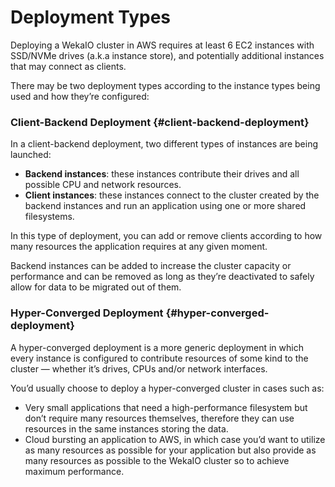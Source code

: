 # Deployment Types

Deploying a WekaIO cluster in AWS requires at least 6 EC2 instances with SSD/NVMe drives \(a.k.a instance store\), and potentially additional instances that may connect as clients.

There may be two deployment types according to the instance types being used and how they’re configured:

### Client-Backend Deployment {#client-backend-deployment}

In a client-backend deployment, two different types of instances are being launched:

* **Backend instances**: these instances contribute their drives and all possible CPU and network resources.
* **Client instances**: these instances connect to the cluster created by the backend instances and run an application using one or more shared filesystems.

In this type of deployment, you can add or remove clients according to how many resources the application requires at any given moment.

Backend instances can be added to increase the cluster capacity or performance and can be removed as long as they’re deactivated to safely allow for data to be migrated out of them.

### Hyper-Converged Deployment {#hyper-converged-deployment}

A hyper-converged deployment is a more generic deployment in which every instance is configured to contribute resources of some kind to the cluster — whether it’s drives, CPUs and/or network interfaces.

You’d usually choose to deploy a hyper-converged cluster in cases such as:

* Very small applications that need a high-performance filesystem but don’t require many resources themselves, therefore they can use resources in the same instances storing the data.
* Cloud bursting an application to AWS, in which case you’d want to utilize as many resources as possible for your application but also provide as many resources as possible to the WekaIO cluster so to achieve maximum performance.

